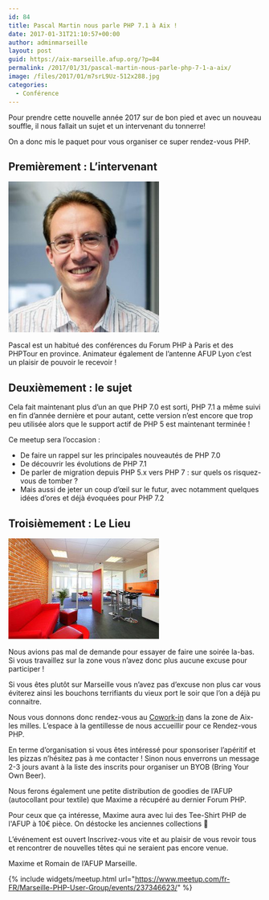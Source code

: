 ```yaml
---
id: 84
title: Pascal Martin nous parle PHP 7.1 à Aix !
date: 2017-01-31T21:10:57+00:00
author: adminmarseille
layout: post
guid: https://aix-marseille.afup.org/?p=84
permalink: /2017/01/31/pascal-martin-nous-parle-php-7-1-a-aix/
image: /files/2017/01/m7srL9Uz-512x288.jpg
categories:
  - Conférence
---
```

Pour prendre cette nouvelle année 2017 sur de bon pied et avec un nouveau souffle, il nous fallait un sujet et un intervenant du tonnerre!

On a donc mis le paquet pour vous organiser ce super rendez-vous PHP.

## **Premièrement : L&rsquo;intervenant**

![Photo speaker](/files/2017/01/m7srL9Uz-300x300.jpg)

Pascal est un habitué des conférences du Forum PHP à Paris et des PHPTour en province. Animateur également de l&rsquo;antenne AFUP Lyon c&rsquo;est un plaisir de pouvoir le recevoir !

## **Deuxièmement : le sujet**

Cela fait maintenant plus d&rsquo;un an que PHP 7.0 est sorti, PHP 7.1 a même suivi en fin d&rsquo;année dernière et pour autant, cette version n&rsquo;est encore que trop peu utilisée alors que le support actif de PHP 5 est maintenant terminée !

Ce meetup sera l&rsquo;occasion :

* De faire un rappel sur les principales nouveautés de PHP 7.0
* De découvrir les évolutions de PHP 7.1
* De parler de migration depuis PHP 5.x vers PHP 7 : sur quels os risquez-vous de tomber ?
* Mais aussi de jeter un coup d’œil sur le futur, avec notamment quelques idées d&rsquo;ores et déjà évoquées pour PHP 7.2

## **Troisièmement : Le Lieu**

![Photo speaker](/files/2017/01/lounge-960x640-300x200.jpg)

Nous avions pas mal de demande pour essayer de faire une soirée la-bas. Si vous travaillez sur la zone vous n&rsquo;avez donc plus aucune excuse pour participer !

Si vous êtes plutôt sur Marseille vous n&rsquo;avez pas d&rsquo;excuse non plus car vous éviterez ainsi les bouchons terrifiants du vieux port le soir que l&rsquo;on a déjà pu connaitre.

Nous vous donnons donc rendez-vous au [Cowork-in](http://www.cowork-in.fr) dans la zone de Aix-les milles. L&rsquo;espace à la gentillesse de nous accueillir pour ce Rendez-vous PHP.

En terme d&rsquo;organisation si vous êtes intéressé pour sponsoriser l&rsquo;apéritif et les pizzas n&rsquo;hésitez pas à me contacter ! Sinon nous enverrons un message 2-3 jours avant à la liste des inscrits pour organiser un BYOB (Bring Your Own Beer).

Nous ferons également une petite distribution de goodies de l&rsquo;AFUP (autocollant pour textile) que Maxime a récupéré au dernier Forum PHP.

Pour ceux que ça intéresse, Maxime aura avec lui des Tee-Shirt PHP de l'AFUP à 10€ pièce. On déstocke les anciennes collections 🙂

L&rsquo;événement est ouvert Inscrivez-vous vite et au plaisir de vous revoir tous et rencontrer de nouvelles têtes qui ne seraient pas encore venue.

Maxime et Romain de l&rsquo;AFUP Marseille.

{% include widgets/meetup.html
   url="https://www.meetup.com/fr-FR/Marseille-PHP-User-Group/events/237346623/"
%}
